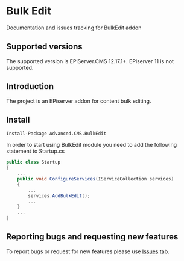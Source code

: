 # Bulk Edit
Documentation and issues tracking for BulkEdit addon

## Supported versions

The supported version is EPiServer.CMS 12.17.1+. EPiserver 11 is not supported.

## Introduction

The project is an EPiserver addon for content bulk editing.

## Install

```
Install-Package Advanced.CMS.BulkEdit
```

In order to start using BulkEdit module you need to add the following statement to Startup.cs

```c#
public class Startup
{
    ...
    public void ConfigureServices(IServiceCollection services)
    {
        ...
        services.AddBulkEdit();
        ...
    }
    ...
}
```

## Reporting bugs and requesting new features

To report bugs or request for new features please use [Issues](https://github.com/gregwiechec/bulk-edit-documentation/issues) tab.  
